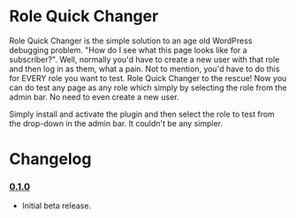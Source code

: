 # Role Quick Changer

Role Quick Changer is the simple solution to an age old WordPress debugging problem. "How do I see what this page looks like for a subscriber?". Well, normally you'd have to create a new user with that role and then log in as them, what a pain. Not to mention, you'd have to do this for EVERY role you want to test. Role Quick Changer to the rescue! Now you can do test any page as any role which simply by selecting the role from the admin bar. No need to even create a new user.

Simply install and activate the plugin and then select the role to test from the drop-down in the admin bar. It couldn't be any simpler.

# Changelog

### [0.1.0](https://github.com/joelworsham/role-quick-changer/releases/tag/v0.1.0)
* Initial beta release.

